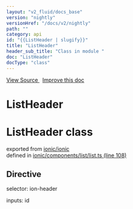 ```yaml
---
layout: "v2_fluid/docs_base"
version: "nightly"
versionHref: "/docs/v2/nightly"
path: ""
category: api
id: "{{ListHeader | slugify}}"
title: "ListHeader"
header_sub_title: "Class in module "
doc: "ListHeader"
docType: "class"
---
```



<div class="improve-docs">
  <a href='http://github.com/driftyco/ionic2/tree/master/ionic/components/list/list.ts#L107'>
    View Source
  </a>
  &nbsp;
  <a href='http://github.com/driftyco/ionic2/edit/master/ionic/components/list/list.ts#L107'>
    Improve this doc
  </a>
</div>




<h1 class="api-title">

  ListHeader



</h1>







<h1 class="class export">ListHeader <span class="type">class</span></h1>
<p class="module">exported from <a href='undefined'>ionic/ionic</a><br/>
defined in <a href="https://github.com/driftyco/ionic2/tree/master/ionic/components/list/list.ts#L108-L120">ionic/components/list/list.ts (line 108)</a>
</p>
<h2>Directive</h2>
  <span>selector: ion-header</span>

  <span>inputs: id</span>



